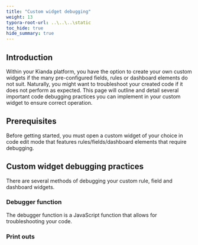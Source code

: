 ```yaml
---
title: "Custom widget debugging"
weight: 13
typora-root-url: ..\..\..\static
toc_hide: true
hide_summary: true
---
```


## Introduction

Within your Kianda platform, you have the option to create your own custom widgets if the many pre-configured fields, rules or dashboard elements do not suit. Naturally, you might want to troubleshoot your created code if it does not perform as expected. This page will outline and detail several important code debugging practices you can implement in your custom widget to ensure correct operation.

## Prerequisites

Before getting started, you must open a custom widget of your choice in code edit mode that features rules/fields/dashboard elements that require debugging.



## Custom widget debugging practices

There are several methods of debugging your custom rule, field and dashboard widgets.



### Debugger function

The debugger function is a JavaScript function that allows for troubleshooting your code. 



### Print outs
